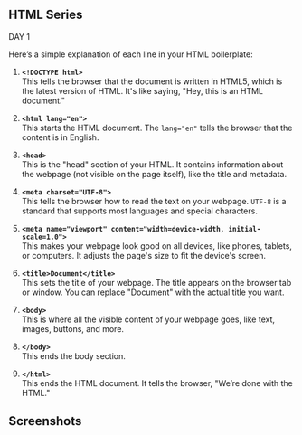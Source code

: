 
##  HTML Series 

DAY 1

Here’s a simple explanation of each line in your HTML boilerplate:

1. **`<!DOCTYPE html>`**  
   This tells the browser that the document is written in HTML5, which is the latest version of HTML. It's like saying, "Hey, this is an HTML document."

2. **`<html lang="en">`**  
   This starts the HTML document. The `lang="en"` tells the browser that the content is in English.

3. **`<head>`**  
   This is the "head" section of your HTML. It contains information about the webpage (not visible on the page itself), like the title and metadata.

4. **`<meta charset="UTF-8">`**  
   This tells the browser how to read the text on your webpage. `UTF-8` is a standard that supports most languages and special characters.

5. **`<meta name="viewport" content="width=device-width, initial-scale=1.0">`**  
   This makes your webpage look good on all devices, like phones, tablets, or computers. It adjusts the page's size to fit the device's screen.

6. **`<title>Document</title>`**  
   This sets the title of your webpage. The title appears on the browser tab or window. You can replace "Document" with the actual title you want.

7. **`<body>`**  
   This is where all the visible content of your webpage goes, like text, images, buttons, and more. 

8. **`</body>`**  
   This ends the body section.

9. **`</html>`**  
   This ends the HTML document. It tells the browser, "We’re done with the HTML."






## Screenshots


